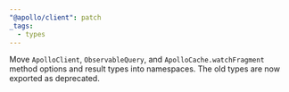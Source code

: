 ```yaml
---
"@apollo/client": patch
_tags:
  - types
---
```


Move `ApolloClient`, `ObservableQuery`, and `ApolloCache.watchFragment` method options and result types into namespaces. The old types are now exported as deprecated.
